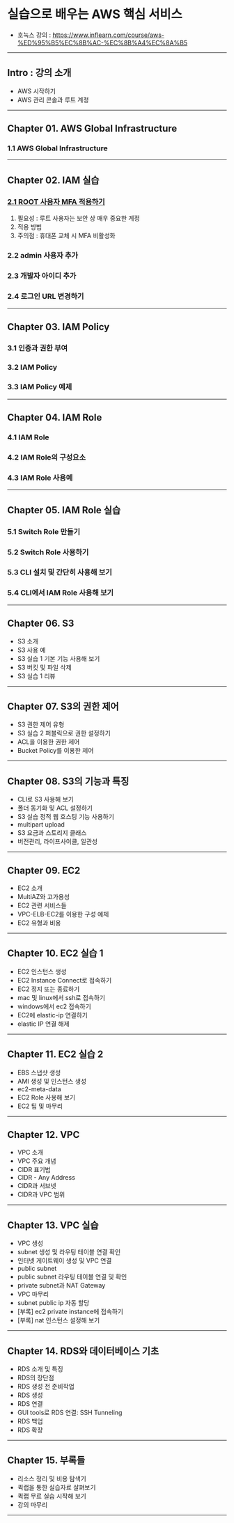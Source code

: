 # 실습으로 배우는 AWS 핵심 서비스

- 호눅스 강의 : https://www.inflearn.com/course/aws-%ED%95%B5%EC%8B%AC-%EC%8B%A4%EC%8A%B5

---

## Intro : 강의 소개
- AWS 시작하기
- AWS 관리 콘솔과 루트 계정

---

## Chapter 01. AWS Global Infrastructure
### 1.1 AWS Global Infrastructure

---

## Chapter 02. IAM 실습

### <a href="Chapter 02. IAM 실습/2.1 ROOT 사용자 MFA 적용하기.md" target="_blank">2.1 ROOT 사용자 MFA 적용하기</a>
1) 필요성 : 루트 사용자는 보안 상 매우 중요한 계정
2) 적용 방법
3) 주의점 : 휴대폰 교체 시 MFA 비활성화

### 2.2 admin 사용자 추가
### 2.3 개발자 아이디 추가
### 2.4 로그인 URL 변경하기

---

## Chapter 03. IAM Policy
### 3.1 인증과 권한 부여
### 3.2 IAM Policy
### 3.3 IAM Policy 예제

---

## Chapter 04. IAM Role
### 4.1 IAM Role
### 4.2 IAM Role의 구성요소
### 4.3 IAM Role 사용예

---

## Chapter 05. IAM Role 실습
### 5.1 Switch Role 만들기
### 5.2 Switch Role 사용하기
### 5.3 CLI 설치 및 간단히 사용해 보기
### 5.4 CLI에서 IAM Role 사용해 보기

---

## Chapter 06. S3
- S3 소개
- S3 사용 예
- S3 실습 1 기본 기능 사용해 보기
- S3 버킷 및 파일 삭제
- S3 실습 1 리뷰

---

## Chapter 07. S3의 권한 제어
- S3 권한 제어 유형
- S3 실습 2 퍼블릭으로 권한 설정하기
- ACL을 이용한 권한 제어
- Bucket Policy를 이용한 제어

---

## Chapter 08. S3의 기능과 특징
- CLI로 S3 사용해 보기
- 폴더 동기화 및 ACL 설정하기
- S3 실습 정적 웹 호스팅 기능 사용하기
- multipart upload
- S3 요금과 스토리지 클래스
- 버전관리, 라이프사이클, 일관성

---

## Chapter 09. EC2
- EC2 소개
- MultiAZ와 고가용성
- EC2 관련 서비스들
- VPC-ELB-EC2를 이용한 구성 예제
- EC2 유형과 비용

---

## Chapter 10. EC2 실습 1
- EC2 인스턴스 생성
- EC2 Instance Connect로 접속하기
- EC2 정지 또는 종료하기
- mac 및 linux에서 ssh로 접속하기
- windows에서 ec2 접속하기
- EC2에 elastic-ip 연결하기
- elastic IP 연결 해제

---

## Chapter 11. EC2 실습 2
- EBS 스냅샷 생성
- AMI 생성 및 인스턴스 생성
- ec2-meta-data
- EC2 Role 사용해 보기
- EC2 팁 및 마무리

---

## Chapter 12. VPC
- VPC 소개
- VPC 주요 개념
- CIDR 표기법
- CIDR - Any Address
- CIDR과 서브넷
- CIDR과 VPC 범위

---

## Chapter 13. VPC 실습
- VPC 생성
- subnet 생성 및 라우팅 테이블 연결 확인
- 인터넷 게이트웨이 생성 및 VPC 연결
- public subnet
- public subnet 라우팅 테이블 연결 및 확인
- private subnet과 NAT Gateway
- VPC 마무리
- subnet public ip 자동 할당
- [부록] ec2 private instance에 접속하기
- [부록] nat 인스턴스 설정해 보기

---

## Chapter 14. RDS와 데이터베이스 기초
- RDS 소개 및 특징
- RDS의 장단점
- RDS 생성 전 준비작업
- RDS 생성
- RDS 연결
- GUI tools로 RDS 연결: SSH Tunneling
- RDS 백업
- RDS 확장

---

## Chapter 15. 부록들
- 리소스 정리 및 비용 탐색기
- 퀵랩을 통한 실습자료 살펴보기
- 퀵랩 무료 실습 시작해 보기
- 강의 마무리

---
